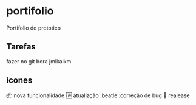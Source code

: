 # portifolio
Portifolio do prototico

## Tarefas 
fazer no git bora jmlkalkm
## icones 
:package: nova funcionalidade
:up: atualizção 
:beatle :correção de bug
:checkered_flag: realease 
